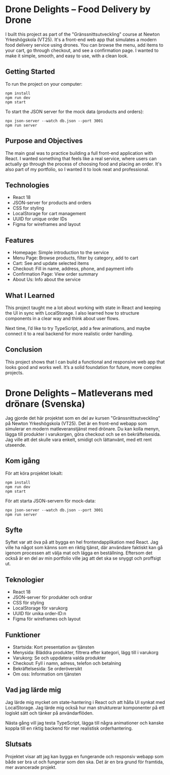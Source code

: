 # Drone Delights – Food Delivery by Drone

I built this project as part of the "Gränssnittsutveckling" course at Newton Yrkeshögskola (VT25). It's a front-end web app that simulates a modern food delivery service using drones. You can browse the menu, add items to your cart, go through checkout, and see a confirmation page. I wanted to make it simple, smooth, and easy to use, with a clean look.

## Getting Started

To run the project on your computer:

    npm install
    npm run dev
    npm start

To start the JSON server for the mock data (products and orders):

    npx json-server --watch db.json --port 3001
    npm run server

## Purpose and Objectives

The main goal was to practice building a full front-end application with React. I wanted something that feels like a real service, where users can actually go through the process of choosing food and placing an order. It's also part of my portfolio, so I wanted it to look neat and professional.

## Technologies

- React 18
- JSON-server for products and orders
- CSS for styling
- LocalStorage for cart management
- UUID for unique order IDs
- Figma for wireframes and layout

## Features

- Homepage: Simple introduction to the service
- Menu Page: Browse products, filter by category, add to cart
- Cart: See and update selected items
- Checkout: Fill in name, address, phone, and payment info
- Confirmation Page: View order summary
- About Us: Info about the service

## What I Learned

This project taught me a lot about working with state in React and keeping the UI in sync with LocalStorage. I also learned how to structure components in a clear way and think about user flows.

Next time, I’d like to try TypeScript, add a few animations, and maybe connect it to a real backend for more realistic order handling.

## Conclusion

This project shows that I can build a functional and responsive web app that looks good and works well. It’s a solid foundation for future, more complex projects.

# Drone Delights – Matleverans med drönare (Svenska)

Jag gjorde det här projektet som en del av kursen "Gränssnittsutveckling" på Newton Yrkeshögskola (VT25). Det är en front-end webapp som simulerar en modern matleveranstjänst med drönare. Du kan kolla menyn, lägga till produkter i varukorgen, göra checkout och se en bekräftelsesida. Jag ville att det skulle vara enkelt, smidigt och lättanvänt, med ett rent utseende.

## Kom igång

För att köra projektet lokalt:

    npm install
    npm run dev
    npm start

För att starta JSON-servern för mock-data:

    npx json-server --watch db.json --port 3001
    npm run server

## Syfte

Syftet var att öva på att bygga en hel frontendapplikation med React. Jag ville ha något som känns som en riktig tjänst, där användare faktiskt kan gå igenom processen att välja mat och lägga en beställning. Eftersom det också är en del av min portfolio ville jag att det ska se snyggt och proffsigt ut.

## Teknologier

- React 18
- JSON-server för produkter och ordrar
- CSS för styling
- LocalStorage för varukorg
- UUID för unika order-ID:n
- Figma för wireframes och layout

## Funktioner

- Startsida: Kort presentation av tjänsten
- Menysida: Bläddra produkter, filtrera efter kategori, lägg till i varukorg
- Varukorg: Se och uppdatera valda produkter
- Checkout: Fyll i namn, adress, telefon och betalning
- Bekräftelsesida: Se orderöversikt
- Om oss: Information om tjänsten

## Vad jag lärde mig

Jag lärde mig mycket om state-hantering i React och att hålla UI synkat med LocalStorage. Jag lärde mig också hur man strukturerar komponenter på ett logiskt sätt och tänker på användarflöden.

Nästa gång vill jag testa TypeScript, lägga till några animationer och kanske koppla till en riktig backend för mer realistisk orderhantering.

## Slutsats

Projektet visar att jag kan bygga en fungerande och responsiv webapp som både ser bra ut och fungerar som den ska. Det är en bra grund för framtida, mer avancerade projekt.